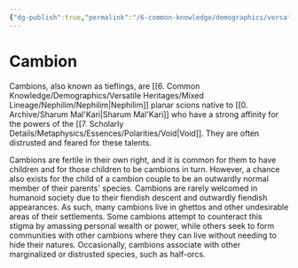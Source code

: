 ```yaml
---
{"dg-publish":true,"permalink":"/6-common-knowledge/demographics/versatile-heritages/mixed-lineage/nephilim/cambion/"}
---
```


# Cambion

Cambions, also known as tieflings, are [[6. Common Knowledge/Demographics/Versatile Heritages/Mixed Lineage/Nephilim/Nephilim\|Nephilim]] planar scions native to [[0. Archive/Sharum Mal'Kari\|Sharum Mal'Kari]] who have a strong affinity for the powers of the [[7. Scholarly Details/Metaphysics/Essences/Polarities/Void\|Void]]. They are often distrusted and feared for these talents. 

Cambions are fertile in their own right, and it is common for them to have children and for those children to be cambions in turn. However, a chance also exists for the child of a cambion couple to be an outwardly normal member of their parents' species. Cambions are rarely welcomed in humanoid society due to their fiendish descent and outwardly fiendish appearances. As such, many cambions live in ghettos and other undesirable areas of their settlements. Some cambions attempt to counteract this stigma by amassing personal wealth or power, while others seek to form communities with other cambions where they can live without needing to hide their natures. Occasionally, cambions associate with other marginalized or distrusted species, such as half-orcs.